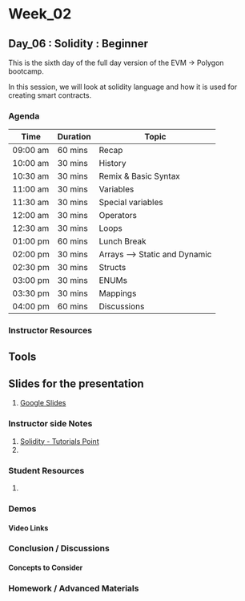 # Week_02
## Day_06 : Solidity : Beginner

This is the sixth day of the full day version of the EVM → Polygon bootcamp.

In this session, we will look at solidity language and how it is used for creating smart contracts.
### Agenda

| Time | Duration | Topic |
| --- | --- | --- |
| 09:00 am | 60 mins | Recap | 
| 10:00 am | 30 mins | History | 
| 10:30 am | 30 mins | Remix & Basic Syntax | 
| 11:00 am | 30 mins | Variables |
| 11:30 am | 30 mins | Special variables |
| 12:00 am | 30 mins | Operators |
| 12:30 am | 30 mins | Loops |
| 01:00 pm | 60 mins | Lunch Break |
| 02:00 pm | 30 mins | Arrays --> Static and Dynamic |
| 02:30 pm | 30 mins | Structs |
| 03:00 pm | 30 mins | ENUMs |
| 03:30 pm | 30 mins | Mappings |
| 04:00 pm | 60 mins | Discussions |

### Instructor Resources

## Tools


## Slides for the presentation
1. [Google Slides](https://docs.google.com/presentation/d/1cSOx97EMbMmX8X_9bbIdxkVhV9OoGXgip8-HOkmfI7Y/edit?usp=sharing)

### Instructor side Notes
1. [Solidity - Tutorials Point](https://www.tutorialspoint.com/solidity/index.htm)
2. 



### Student Resources

1. []()


### Demos

#### Video Links




### Conclusion / Discussions


#### Concepts to Consider


### Homework / Advanced Materials




